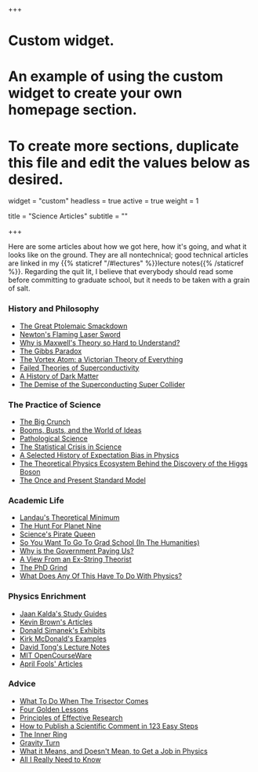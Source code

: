 +++
# Custom widget.
# An example of using the custom widget to create your own homepage section.
# To create more sections, duplicate this file and edit the values below as desired.
widget = "custom"
headless = true
active = true
weight = 1

title = "Science Articles"
subtitle = ""

+++

Here are some articles about how we got here, how it's going, and what it looks like on the ground. They are all nontechnical; good technical articles are linked in my {{% staticref "/#lectures" %}}lecture notes{{% /staticref %}}. Regarding the quit lit, I believe that everybody should read some before committing to graduate school, but it needs to be taken with a grain of salt.

### History and Philosophy
- [The Great Ptolemaic Smackdown](http://faculty.fiu.edu/~blissl/Flynngs.pdf)
- [Newton's Flaming Laser Sword](https://philosophynow.org/issues/46/Newtons_Flaming_Laser_Sword)
- [Why is Maxwell's Theory so Hard to Understand?](https://www.damtp.cam.ac.uk/user/tong/em/dyson.pdf)
- [The Gibbs Paradox](https://www.damtp.cam.ac.uk/user/tong/statphys/jaynes.pdf)
- [The Vortex Atom: a Victorian Theory of Everything](https://onlinelibrary.wiley.com/doi/abs/10.1034/j.1600-0498.2002.440102.x)
- [Failed Theories of Superconductivity](https://arxiv.org/abs/1008.0447)
- [A History of Dark Matter](https://arxiv.org/abs/1605.04909)
- [The Demise of the Superconducting Super Collider](https://physicstoday.scitation.org/doi/10.1063/PT.3.3329)

### The Practice of Science
- [The Big Crunch](http://www.its.caltech.edu/~dg/crunch_art.html)
- [Booms, Busts, and the World of Ideas](https://www.journals.uchicago.edu/doi/abs/10.1086/667831)
- [Pathological Science](http://galileo.phys.virginia.edu/~rjh2j/misc/Langmuir.pdf)
- [The Statistical Crisis in Science](http://www.stat.columbia.edu/~gelman/research/published/ForkingPaths.pdf)
- [A Selected History of Expectation Bias in Physics](https://arxiv.org/abs/physics/0508199)
- [The Theoretical Physics Ecosystem Behind the Discovery of the Higgs Boson](https://arxiv.org/abs/1609.04268)
- [The Once and Present Standard Model](https://arxiv.org/abs/1911.04604)

### Academic Life
- [Landau's Theoretical Minimum](https://arxiv.org/abs/hep-ph/0204295)
- [The Hunt For Planet Nine](https://longreads.com/2019/01/22/the-hunt-for-planet-nine/)
- [Science's Pirate Queen](https://www.theverge.com/2018/2/8/16985666/alexandra-elbakyan-sci-hub-open-access-science-papers-lawsuit)
- [So You Want To Go To Grad School (In The Humanities)](https://acoup.blog/2021/10/01/collections-so-you-want-to-go-to-grad-school-in-the-academic-humanities/)
- [Why is the Government Paying Us?](https://statmodeling.stat.columbia.edu/2020/09/04/grad-student-asks-why-is-the-government-paying-us-money-instead-of-just-firing-us-all/)
- [A View From an Ex-String Theorist](https://www.reddit.com/r/Physics/comments/271apx/a_view_from_an_exstring_theorist/)
- [The PhD Grind](https://www.dropbox.com/s/5c70typ50be0d9l/pguo-PhD-grind.pdf?dl=0)
- [What Does Any Of This Have To Do With Physics?](http://nautil.us/issue/43/heroes/what-does-any-of-this-have-to-do-with-physics)

### Physics Enrichment
- [Jaan Kalda's Study Guides](https://www.ioc.ee/~kalda/ipho/)
- [Kevin Brown's Articles](https://www.mathpages.com/home/iphysics.htm)
- [Donald Simanek's Exhibits](https://www.lockhaven.edu/~dsimanek/)
- [Kirk McDonald's Examples](https://www.hep.princeton.edu/~mcdonald/examples/)
- [David Tong's Lecture Notes](http://www.damtp.cam.ac.uk/user/tong/teaching.html)
- [MIT OpenCourseWare](https://ocw.mit.edu/courses/physics/)
- [April Fools' Articles](http://peterdenton.github.io/Articles/AprilFools.html)

### Advice
- [What To Do When The Trisector Comes](https://web.mst.edu/~lmhall/whattodowhentrisectorcomes.pdf)
- [Four Golden Lessons](https://www.nature.com/articles/426389a)
- [Principles of Effective Research](https://michaelnielsen.org/blog/principles-of-effective-research/)
- [How to Publish a Scientific Comment in 123 Easy Steps](https://frog.gatech.edu/Pubs/How-to-Publish-a-Scientific-Comment-in-123-Easy-Steps.pdf)
- [The Inner Ring](https://www.lewissociety.org/innerring/)
- [Gravity Turn](https://radimentary.wordpress.com/2021/08/16/gravity-turn/)
- [What it Means, and Doesn't Mean, to Get a Job in Physics](https://gravityandlevity.wordpress.com/2019/03/25/what-it-means-and-doesnt-mean-to-get-a-job-in-physics/)
- [All I Really Need to Know](https://physicstoday.scitation.org/doi/10.1063/1.2808904)